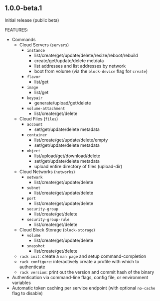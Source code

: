 ## 1.0.0-beta.1

Initial release (public beta)

FEATURES:

  * Commands
    * Cloud Servers (`servers`)
      * `instance`
        * list/create/get/update/delete/resize/reboot/rebuild
        * create/get/update/delete metdata
        * list addresses and list addresses by network
        * boot from volume (via the `block-device` flag for `create`)
      * `flavor`
        * list/get
      * `image`
        * list/get
      * `keypair`
        * generate/upload/get/delete
      * `volume-attachment`
        * list/create/get/delete
    * Cloud Files (`files`)
      * `account`
        * set/get/update/delete metadata
      * `container`
        * list/create/get/update/delete/empty
        * set/get/update/delete metadata
      * `object`
        * list/upload/get/download/delete
        * set/get/update/delete metadata
        * upload entire directory of files (upload-dir)
    * Cloud Networks (`networks`)
      * `network`
        * list/create/get/update/delete
      * `subnet`
        * list/create/get/update/delete
      * `port`
        * list/create/get/update/delete
      * `security-group`
        * list/create/get/delete
      * `security-group-rule`
        * list/create/get/delete
    * Cloud Block Storage (`block-storage`)
      * `volume`
        * list/create/get/update/delete
      * `snapshot`
        * list/create/get/delete
    * `rack init`: create a `man page` and setup command-completion
    * `rack configure`: interactively create a profile with which to authenticate
    * `rack version`: print out the version and commit hash of the binary
  * Authentication via command-line flags, config file, or environment variables
  * Automatic token caching per service endpoint (with optional `no-cache` flag to disable)
